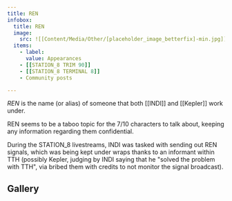 ```yaml
---
title: REN
infobox:
  title: REN
  image:
    src: ![[Content/Media/Other/[placeholder_image_betterfix]-min.jpg]]
  items:
    - label: 
      value: Appearances
	- [[STATION_8 TRIM 90]]
	- [[STATION_8 TERMINAL 8]]
	- Community posts

---
```


_REN_ is the name (or alias) of someone that both [[INDI]] and [[Kepler]] work under.

REN seems to be a taboo topic for the 7/10 characters to talk about, keeping any information regarding them confidential.

During the STATION_8 livestreams, INDI was tasked with sending out REN signals, which was being kept under wraps thanks to an informant within TTH (possibly Kepler, judging by INDI saying that he "solved the problem with TTH", via bribed them with credits to not monitor the signal broadcast).
## Gallery
